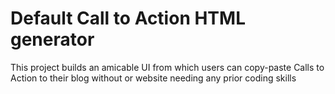 # Default Call to Action HTML generator

This project builds an amicable UI from which users can copy-paste Calls to Action
to their blog without or website needing any prior coding skills

```

```
